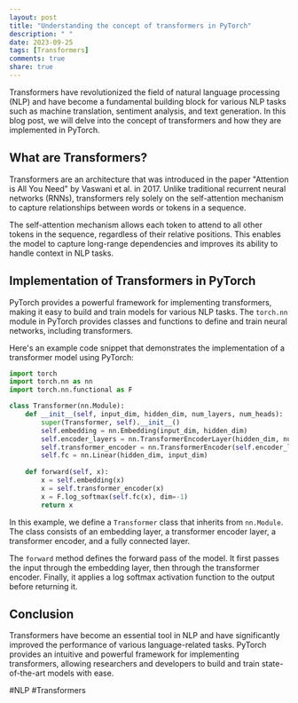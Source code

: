```yaml
---
layout: post
title: "Understanding the concept of transformers in PyTorch"
description: " "
date: 2023-09-25
tags: [Transformers]
comments: true
share: true
---
```


Transformers have revolutionized the field of natural language processing (NLP) and have become a fundamental building block for various NLP tasks such as machine translation, sentiment analysis, and text generation. In this blog post, we will delve into the concept of transformers and how they are implemented in PyTorch.

## What are Transformers?

Transformers are an architecture that was introduced in the paper "Attention is All You Need" by Vaswani et al. in 2017. Unlike traditional recurrent neural networks (RNNs), transformers rely solely on the self-attention mechanism to capture relationships between words or tokens in a sequence.

The self-attention mechanism allows each token to attend to all other tokens in the sequence, regardless of their relative positions. This enables the model to capture long-range dependencies and improves its ability to handle context in NLP tasks.

## Implementation of Transformers in PyTorch

PyTorch provides a powerful framework for implementing transformers, making it easy to build and train models for various NLP tasks. The `torch.nn` module in PyTorch provides classes and functions to define and train neural networks, including transformers.

Here's an example code snippet that demonstrates the implementation of a transformer model using PyTorch:

```python
import torch
import torch.nn as nn
import torch.nn.functional as F

class Transformer(nn.Module):
    def __init__(self, input_dim, hidden_dim, num_layers, num_heads):
        super(Transformer, self).__init__()
        self.embedding = nn.Embedding(input_dim, hidden_dim)
        self.encoder_layers = nn.TransformerEncoderLayer(hidden_dim, num_heads)
        self.transformer_encoder = nn.TransformerEncoder(self.encoder_layers, num_layers)
        self.fc = nn.Linear(hidden_dim, input_dim)
        
    def forward(self, x):
        x = self.embedding(x)
        x = self.transformer_encoder(x)
        x = F.log_softmax(self.fc(x), dim=-1)
        return x

```

In this example, we define a `Transformer` class that inherits from `nn.Module`. The class consists of an embedding layer, a transformer encoder layer, a transformer encoder, and a fully connected layer.

The `forward` method defines the forward pass of the model. It first passes the input through the embedding layer, then through the transformer encoder. Finally, it applies a log softmax activation function to the output before returning it.

## Conclusion

Transformers have become an essential tool in NLP and have significantly improved the performance of various language-related tasks. PyTorch provides an intuitive and powerful framework for implementing transformers, allowing researchers and developers to build and train state-of-the-art models with ease.

#NLP #Transformers